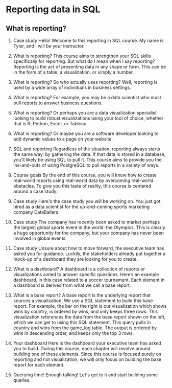 # Reporting data in SQL

## What is reporting?

1. Case study
Hello! Welcome to this reporting in SQL course. My name is Tyler, and I will be your instructor.

2. What is reporting?
This course aims to strengthen your SQL skills specifically for reporting. But what do I mean when I say reporting? Reporting is the act of presenting data in any shape or form. This can be in the form of a table, a visualization, or simply a number.

3. What is reporting?
So who actually uses reporting? Well, reporting is used by a wide array of individuals in business settings.

4. What is reporting?
For example, you may be a data scientist who must pull reports to answer business questions.

5. What is reporting?
Or perhaps you are a data visualization specialist looking to build robust visualizations using your tool of choice, whether that is R, Python, Excel, or Tableau.

6. What is reporting?
Or maybe you are a software developer looking to add dynamic values to a page on your website.

7. SQL and reporting
Regardless of the situation, reporting always starts the same way: by gathering the data. If that data is stored in a database, you’ll likely be using SQL to pull it. This course aims to provide you the ins-and-outs of using PostgreSQL to pull reports in a variety of ways.

8. Course goals
By the end of this course, you will know how to create real-world reports using real-world data by overcoming real-world obstacles. To give you this taste of reality, this course is centered around a case study.

9. Case study
Here's the case study you will be working on. You just got hired as a data scientist for the up-and-coming sports marketing company DataBallers.

10. Case study
The company has recently been asked to market perhaps the largest global sports event in the world: the Olympics. This is clearly a huge opportunity for the company, but your company has never been involved in global events.

11. Case study
Unsure about how to move forward, the executive team has asked you for guidance. Luckily, the stakeholders already put together a mock-up of a dashboard they are looking for you to create.

12. What is a dashboard?
A dashboard is a collection of reports or visualizations aimed to answer specific questions. Here’s an example dashboard, in this case related to a soccer tournament. Each element in a dashboard is derived from what we call a base report.

13. What is a base report?
A base report is the underlying report that sources a visualization. We use a SQL statement to build this base report. For example, the bar on the right is our visualization which shows wins by country, is ordered by wins, and only keeps three rows. This visualization references the data from the base report shown on the left, which we can get to using this SQL statement. This query pulls in country and wins from the game_log table. The output is ordered by wins in descending order, and keeps only the top 3 rows.

14. Your dashboard
Here is the dashboard your executive team has asked you to build. During this course, each chapter will revolve around building one of these elements. Since this course is focused purely on reporting and not visualization, we will only focus on building the base report for each element.

15. Querying time!
Enough talking! Let's get to it and start building some queries.